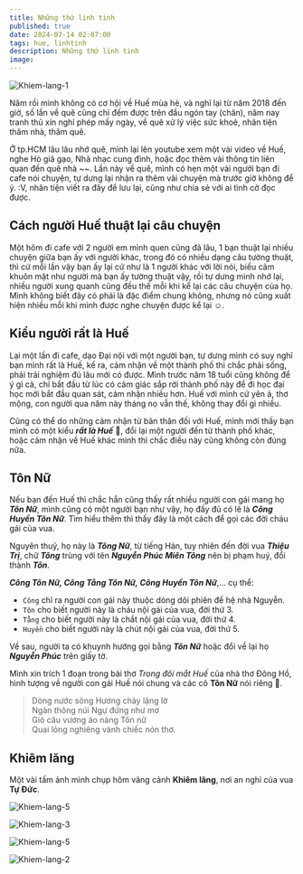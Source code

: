 ```yaml
---
title: Những thứ linh tinh
published: true
date: 2024-07-14 02:07:00
tags: hue, linhtinh
description: Những thứ linh tinh
image: 
---
```

![Khiem-lang-1](img/khiem-lang-1.jpg)

Năm rồi mình không có cơ hội về Huế mùa hè, và nghĩ lại từ năm 2018 đến giờ, số lần về quê cũng chỉ đếm được trên đầu ngón tay (chân), năm nay tranh thủ xin nghỉ phép mấy ngày, về quê xử lý việc sức khoẻ, nhân tiện thăm nhà, thăm quê.

Ở tp.HCM lâu lâu nhớ quê, mình lại lên youtube xem một vài video về Huế, nghe Hò giã gạo, Nhã nhạc cung đình, hoặc đọc thêm vài thông tin liên quan đến quê nhà ~~. Lần này về quê, mình có hẹn một vài người bạn đi cafe nói chuyện, tự dưng lại nhận ra thêm vài chuyện mà trước giờ không để ý. :V, nhân tiện viết ra đây để lưu lại, cũng như chia sẻ với ai tình cờ đọc được. 

## Cách người Huế thuật lại câu chuyện

Một hôm đi cafe với 2 người em mình quen cũng đã lâu, 1 bạn thuật lại nhiều chuyện giữa bạn ấy với người khác, trong đó có nhiều dạng câu tường thuật, thì cứ mỗi lần vậy bạn ấy lại cứ như là 1 người khác với lời nói, biểu cảm khuôn mặt như người mà bạn ấy tường thuật vậy, rồi tự dưng mình nhớ lại, nhiều người xung quanh cũng đều thế mỗi khi kể lại các câu chuyện của họ. Mình không biết đây có phải là đặc điểm chung không, nhưng nó cũng xuất hiện nhiều mỗi khi mình được nghe chuyện được kể lại :relaxed:.

## Kiểu người rất là Huế

Lại một lần đi cafe, dạo Đại nội với một người bạn, tự dưng mình có suy nghĩ bạn mình rất là Huế, kể ra, cảm nhận về một thành phố thì chắc phải sống, phải trải nghiệm đủ lâu mới có được. Mình trước năm 18 tuổi cũng không để ý gì cả, chỉ bắt đầu từ lúc có cảm giác sắp rời thành phố này để đi học đại học mới bắt đầu quan sát, cảm nhận nhiều hơn. Huế với mình cứ yên ả, thơ mộng, con người qua năm này tháng nọ vẫn thế, không thay đổi gì nhiều.

Cũng có thể do những cảm nhận từ bản thân đối với Huế, mình mới thấy bạn mình có một kiểu ***rất là Huế*** :eyes:, đổi lại một người đến từ thành phố khác, hoặc cảm nhận về Huế khác mình thì chắc điều này cũng không còn đúng nữa.

## Tôn Nữ

Nếu bạn đến Huế thì chắc hẳn cũng thấy rất nhiều người con gái mang họ ***Tôn Nữ***, mình cũng có một người bạn như vậy, họ đầy đủ có lẽ là ***Công Huyền Tôn Nữ***. Tìm hiểu thêm thì thấy đây là một cách để gọi các đời cháu gái của vua. 

Nguyên thuỷ, họ này là ***Tông Nữ***, từ tiếng Hán, tuy nhiên đến đời vua ***Thiệu Trị***, chữ ***Tông*** trùng với tên ***Nguyễn Phúc Miên Tông*** nên bị phạm huý, đổi thành ***Tôn***.

***Công Tôn Nữ, Công Tằng Tôn Nữ, Công Huyền Tôn Nữ***,... cụ thể:
- `Công` chỉ ra người con gái này thuộc dòng dõi phiên đế hệ nhà Nguyễn.
- `Tôn` cho biết người này là cháu nội gái của vua, đời thứ 3.
- `Tằng` cho biết người này là chắt nội gái của vua, đời thứ 4.
- `Huyền` cho biết người này là chút nội gái của vua, đời thứ 5. 

Về sau, người ta có khuynh hướng gọi bằng ***Tôn Nữ*** hoặc đổi về lại họ ***Nguyễn Phúc*** trên giấy tờ.

Mình xin trích 1 đoạn trong bài thơ *Trong đôi mắt Huế* của nhà thơ Đông Hồ, hình tượng về người con gái Huế nói chung và các cô **Tôn Nữ** nói riêng :grimacing:. 

> Dòng nước sông Hương chảy lặng lờ <br>
Ngàn thông núi Ngự đứng như mơ <br>
Gió câu vương áo nàng Tôn nữ <br>
Quai lỏng nghiêng vành chiếc nón thơ. <br>

## Khiêm lăng

Một vài tấm ảnh mình chụp hôm vãng cảnh **Khiêm lăng**, nơi an nghỉ của vua **Tự Đức**.

![Khiem-lang-5](img/khiem-lang-5.jpg)

![Khiem-lang-3](img/khiem-lang-3.jpg)

![Khiem-lang-5](img/khiem-lang-4.jpg)

![Khiem-lang-2](img/khiem-lang-2.jpg)

